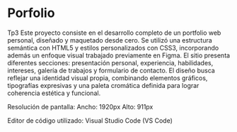 # Porfolio
Tp3 
Este proyecto consiste en el desarrollo completo de un portfolio web personal, diseñado y maquetado desde cero. Se utilizó una estructura semántica con HTML5 y estilos personalizados con CSS3, incorporando además un enfoque visual trabajado previamente en Figma. El sitio presenta diferentes secciones: presentación personal, experiencia, habilidades, intereses, galería de trabajos y formulario de contacto. 
El diseño busca reflejar una identidad visual propia, combinando elementos gráficos, tipografías expresivas y una paleta cromática definida para lograr coherencia estética y funcional. 

Resolución de pantalla:
Ancho: 1920px
Alto: 911px

Editor de código utilizado:
Visual Studio Code (VS Code)
